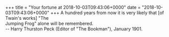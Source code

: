 +++
title = "Your fortune at 2018-10-03T09:43:06+0000"
date = "2018-10-03T09:43:06+0000"
+++
A hundred years from now it is very likely that [of Twain's works] "The  
Jumping Frog" alone will be remembered.  
		-- Harry Thurston Peck (Editor of "The Bookman"), January 1901.  
